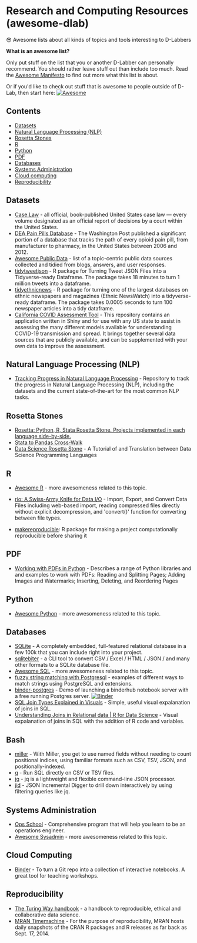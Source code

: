# Research and Computing Resources (awesome-dlab)
😎 Awesome lists about all kinds of topics and tools interesting to D-Labbers

**What is an awesome list?**

Only put stuff on the list that you or another D-Labber can personally recommend. You should rather leave stuff out than include too much. Read the [Awesome Manifesto](https://github.com/sindresorhus/awesome/blob/master/awesome.md) to find out more what this list is about.

Or if you'd like to check out stuff that is awesome to people outside of D-Lab, then start here: [![Awesome](https://awesome.re/badge.svg)](https://awesome.re)

## Contents

- [Datasets](#datasets)
- [Natural Language Processing (NLP)](#natural-language-processing-nlp)
- [Rosetta Stones](#rosetta-stones)
- [R](#r)
- [Python](#python)
- [PDF](#pdf)
- [Databases](#databases)
- [Systems Administration](#systems-administration)
- [Cloud computing](#cloud-computing)
- [Reproducibility](#reproducibility)

## Datasets
* [Case.Law](https://case.law/) - all official, book-published United States case law — every volume designated as an official report of decisions by a court within the United States.
* [DEA Pain Pills Database](https://www.washingtonpost.com/national/2019/07/18/how-download-use-dea-pain-pills-database/) - The Washington Post published a significant portion of a database that tracks the path of every opioid pain pill, from manufacturer to pharmacy, in the United States between 2006 and 2012.
* [Awesome Public Data](https://github.com/awesomedata/awesome-public-datasets) - list of a topic-centric public data sources collected and tidied from blogs, answers, and user responses.
* [tidytweetjson](https://github.com/jaeyk/tidytweetjson) - R package for Turning Tweet JSON Files into a Tidyverse-ready Dataframe. The package takes 18 minutes to turn 1 million tweets into a dataframe.
* [tidyethnicnews](https://github.com/jaeyk/tidyethnicnews) - R package for turning one of the largest databases on ethnic newspapers and magazines (Ethnic NewsWatch) into a tidyverse-ready dataframe. The package takes 0.0005 seconds to turn 100 newspaper articles into a tidy dataframe.
* [California COVID Assessment Tool](https://github.com/StateOfCalifornia/CalCAT) - This repository contains an application written in Shiny and for use with any US state to assist in assessing the many different models available for understanding COVID-19 transmission and spread. It brings together several data sources that are publicly available, and can be supplemented with your own data to improve the assessment.

## Natural Language Processing (NLP)
* [Tracking Progress in Natural Language Processing](https://github.com/sebastianruder/NLP-progress) - Repository to track the progress in Natural Language Processing (NLP), including the datasets and the current state-of-the-art for the most common NLP tasks.

## Rosetta Stones
* [Rosetta: Python, R, Stata Rosetta Stone. Projects implemented in each language side-by-side.](https://github.com/adamrossnelson/rosetta)
* [Stata to Pandas Cross-Walk](https://github.com/adamrossnelson/StataQuickReference/blob/master/spcrosswlk.md)
* [Data Science Rosetta Stone](http://www.datasciencerosettastone.com/) - A Tutorial of and Translation between Data Science Programming Languages


## R
* [Awesome R](https://github.com/qinwf/awesome-R#readme) - more awesomeness related to this topic.

* [rio: A Swiss-Army Knife for Data I/O](https://cran.r-project.org/web/packages/rio/vignettes/rio.html) - Import, Export, and Convert Data Files including web-based import, reading compressed files directly without explicit decompression, and 'convert()' function for converting between file types.

* [makereproducible](https://github.com/jaeyk/makereproducible): R package for making a project computationally reproducible before sharing it

## PDF
* [Working with PDFs in Python](https://stackabuse.com/working-with-pdfs-in-python-reading-and-splitting-pages/) - Describes a range of Python libraries and and examples to work with PDFs: Reading and Splitting Pages; Adding Images and Watermarks; Inserting, Deleting, and Reordering Pages

## Python
* [Awesome Python](https://github.com/vinta/awesome-python#readme) - more awesomeness related to this topic.

## Databases
* [SQLite](http://www.sqlite.org/) - A completely embedded, full-featured relational database in a few 100k that you can include right into your project.
* [sqlitebiter](https://github.com/thombashi/sqlitebiter) - a CLI tool to convert CSV / Excel / HTML / JSON / and many other formats to a SQLite database file.
* [Awesome SQL](https://github.com/danhuss/awesome-sql) - more awesomeness related to this topic.
* [fuzzy string matching with Postgresql](https://www.freecodecamp.org/news/fuzzy-string-matching-with-postgresql/) - examples of different ways to match strings using PostgreSQL and extensions.
* [binder-postgres](https://github.com/ouseful-template-repos/binder-postgres) - Demo of launching a binderhub notebook server with a free running Postgres server. [![Binder](https://mybinder.org/badge_logo.svg)](https://mybinder.org/v2/gh/ouseful-template-repos/binder-postgres/master?filepath=notebooks%2FTest%20Databases.ipynb)
* [SQL Join Types Explained in Visuals](https://dataschool.com/how-to-teach-people-sql/sql-join-types-explained-visually/) - Simple, useful visual expalanation of joins in SQL.
* [Understanding Joins in Relational data | R for Data Science](https://r4ds.had.co.nz/relational-data.html#understanding-joins) - Visual expalanation of joins in SQL with the addition of R code and variables.


## Bash
* [miller](https://github.com/johnkerl/miller) - With Miller, you get to use named fields without needing to count positional indices, using familiar formats such as CSV, TSV, JSON, and positionally-indexed.
* [q](https://github.com/harelba/q) - Run SQL directly on CSV or TSV files.
* [jq](https://stedolan.github.io/jq) - jq is a lightweight and flexible command-line JSON processor.
* [jid](https://github.com/simeji/jid) - JSON Incremental Digger to drill down interactively by using filtering queries like jq.

## Systems Administration
* [Ops School](http://www.opsschool.org) - Comprehensive program that will help you learn to be an operations engineer.
* [Awesome Sysadmin](https://github.com/kahun/awesome-sysadmin) - more awesomeness related to this topic.

## Cloud Computing
* [Binder](https://mybinder.org/) - To turn a Git repo into a collection of interactive notebooks. A great tool for teaching workshops.

## Reproducibility
* [The Turing Way handbook](https://github.com/alan-turing-institute/the-turing-way#readme) - a handbook to reproducible, ethical and collaborative data science.
* [MRAN Timemachine](https://mran.microsoft.com/timemachine) - For the purpose of reproducibility, MRAN hosts daily snapshots of the CRAN R packages and R releases as far back as Sept. 17, 2014.
